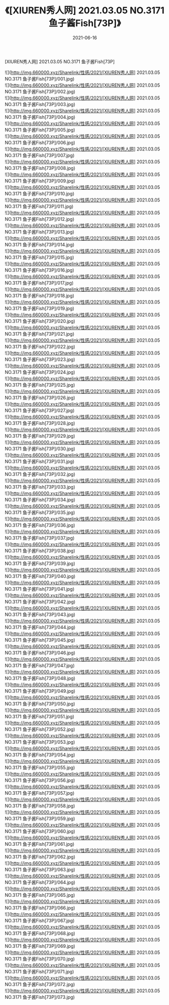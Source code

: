 ﻿---
layout: post
title:  《[XIUREN秀人网] 2021.03.05 NO.3171 鱼子酱Fish[73P]》
date:   2021-06-16
img: http://img.660000.xyz/Sharelink/性感/2021/[XIUREN秀人网] 2021.03.05 NO.3171 鱼子酱Fish[73P]/000.jpg
categories: [美女, 清纯, 唯美]
---

[XIUREN秀人网] 2021.03.05 NO.3171 鱼子酱Fish[73P]

  ![](http://img.660000.xyz/Sharelink/性感/2021/[XIUREN秀人网] 2021.03.05 NO.3171 鱼子酱Fish[73P]/001.jpg) <br> ![](http://img.660000.xyz/Sharelink/性感/2021/[XIUREN秀人网] 2021.03.05 NO.3171 鱼子酱Fish[73P]/002.jpg) <br> ![](http://img.660000.xyz/Sharelink/性感/2021/[XIUREN秀人网] 2021.03.05 NO.3171 鱼子酱Fish[73P]/003.jpg) <br> ![](http://img.660000.xyz/Sharelink/性感/2021/[XIUREN秀人网] 2021.03.05 NO.3171 鱼子酱Fish[73P]/004.jpg) <br> ![](http://img.660000.xyz/Sharelink/性感/2021/[XIUREN秀人网] 2021.03.05 NO.3171 鱼子酱Fish[73P]/005.jpg) <br> ![](http://img.660000.xyz/Sharelink/性感/2021/[XIUREN秀人网] 2021.03.05 NO.3171 鱼子酱Fish[73P]/006.jpg) <br> ![](http://img.660000.xyz/Sharelink/性感/2021/[XIUREN秀人网] 2021.03.05 NO.3171 鱼子酱Fish[73P]/007.jpg) <br> ![](http://img.660000.xyz/Sharelink/性感/2021/[XIUREN秀人网] 2021.03.05 NO.3171 鱼子酱Fish[73P]/008.jpg) <br> ![](http://img.660000.xyz/Sharelink/性感/2021/[XIUREN秀人网] 2021.03.05 NO.3171 鱼子酱Fish[73P]/009.jpg) <br> ![](http://img.660000.xyz/Sharelink/性感/2021/[XIUREN秀人网] 2021.03.05 NO.3171 鱼子酱Fish[73P]/010.jpg) <br> ![](http://img.660000.xyz/Sharelink/性感/2021/[XIUREN秀人网] 2021.03.05 NO.3171 鱼子酱Fish[73P]/011.jpg) <br> ![](http://img.660000.xyz/Sharelink/性感/2021/[XIUREN秀人网] 2021.03.05 NO.3171 鱼子酱Fish[73P]/012.jpg) <br> ![](http://img.660000.xyz/Sharelink/性感/2021/[XIUREN秀人网] 2021.03.05 NO.3171 鱼子酱Fish[73P]/013.jpg) <br> ![](http://img.660000.xyz/Sharelink/性感/2021/[XIUREN秀人网] 2021.03.05 NO.3171 鱼子酱Fish[73P]/014.jpg) <br> ![](http://img.660000.xyz/Sharelink/性感/2021/[XIUREN秀人网] 2021.03.05 NO.3171 鱼子酱Fish[73P]/015.jpg) <br> ![](http://img.660000.xyz/Sharelink/性感/2021/[XIUREN秀人网] 2021.03.05 NO.3171 鱼子酱Fish[73P]/016.jpg) <br> ![](http://img.660000.xyz/Sharelink/性感/2021/[XIUREN秀人网] 2021.03.05 NO.3171 鱼子酱Fish[73P]/017.jpg) <br> ![](http://img.660000.xyz/Sharelink/性感/2021/[XIUREN秀人网] 2021.03.05 NO.3171 鱼子酱Fish[73P]/018.jpg) <br> ![](http://img.660000.xyz/Sharelink/性感/2021/[XIUREN秀人网] 2021.03.05 NO.3171 鱼子酱Fish[73P]/019.jpg) <br> ![](http://img.660000.xyz/Sharelink/性感/2021/[XIUREN秀人网] 2021.03.05 NO.3171 鱼子酱Fish[73P]/020.jpg) <br> ![](http://img.660000.xyz/Sharelink/性感/2021/[XIUREN秀人网] 2021.03.05 NO.3171 鱼子酱Fish[73P]/021.jpg) <br> ![](http://img.660000.xyz/Sharelink/性感/2021/[XIUREN秀人网] 2021.03.05 NO.3171 鱼子酱Fish[73P]/022.jpg) <br> ![](http://img.660000.xyz/Sharelink/性感/2021/[XIUREN秀人网] 2021.03.05 NO.3171 鱼子酱Fish[73P]/023.jpg) <br> ![](http://img.660000.xyz/Sharelink/性感/2021/[XIUREN秀人网] 2021.03.05 NO.3171 鱼子酱Fish[73P]/024.jpg) <br> ![](http://img.660000.xyz/Sharelink/性感/2021/[XIUREN秀人网] 2021.03.05 NO.3171 鱼子酱Fish[73P]/025.jpg) <br> ![](http://img.660000.xyz/Sharelink/性感/2021/[XIUREN秀人网] 2021.03.05 NO.3171 鱼子酱Fish[73P]/026.jpg) <br> ![](http://img.660000.xyz/Sharelink/性感/2021/[XIUREN秀人网] 2021.03.05 NO.3171 鱼子酱Fish[73P]/027.jpg) <br> ![](http://img.660000.xyz/Sharelink/性感/2021/[XIUREN秀人网] 2021.03.05 NO.3171 鱼子酱Fish[73P]/028.jpg) <br> ![](http://img.660000.xyz/Sharelink/性感/2021/[XIUREN秀人网] 2021.03.05 NO.3171 鱼子酱Fish[73P]/029.jpg) <br> ![](http://img.660000.xyz/Sharelink/性感/2021/[XIUREN秀人网] 2021.03.05 NO.3171 鱼子酱Fish[73P]/030.jpg) <br> ![](http://img.660000.xyz/Sharelink/性感/2021/[XIUREN秀人网] 2021.03.05 NO.3171 鱼子酱Fish[73P]/031.jpg) <br> ![](http://img.660000.xyz/Sharelink/性感/2021/[XIUREN秀人网] 2021.03.05 NO.3171 鱼子酱Fish[73P]/032.jpg) <br> ![](http://img.660000.xyz/Sharelink/性感/2021/[XIUREN秀人网] 2021.03.05 NO.3171 鱼子酱Fish[73P]/033.jpg) <br> ![](http://img.660000.xyz/Sharelink/性感/2021/[XIUREN秀人网] 2021.03.05 NO.3171 鱼子酱Fish[73P]/034.jpg) <br> ![](http://img.660000.xyz/Sharelink/性感/2021/[XIUREN秀人网] 2021.03.05 NO.3171 鱼子酱Fish[73P]/035.jpg) <br> ![](http://img.660000.xyz/Sharelink/性感/2021/[XIUREN秀人网] 2021.03.05 NO.3171 鱼子酱Fish[73P]/036.jpg) <br> ![](http://img.660000.xyz/Sharelink/性感/2021/[XIUREN秀人网] 2021.03.05 NO.3171 鱼子酱Fish[73P]/037.jpg) <br> ![](http://img.660000.xyz/Sharelink/性感/2021/[XIUREN秀人网] 2021.03.05 NO.3171 鱼子酱Fish[73P]/038.jpg) <br> ![](http://img.660000.xyz/Sharelink/性感/2021/[XIUREN秀人网] 2021.03.05 NO.3171 鱼子酱Fish[73P]/039.jpg) <br> ![](http://img.660000.xyz/Sharelink/性感/2021/[XIUREN秀人网] 2021.03.05 NO.3171 鱼子酱Fish[73P]/040.jpg) <br> ![](http://img.660000.xyz/Sharelink/性感/2021/[XIUREN秀人网] 2021.03.05 NO.3171 鱼子酱Fish[73P]/041.jpg) <br> ![](http://img.660000.xyz/Sharelink/性感/2021/[XIUREN秀人网] 2021.03.05 NO.3171 鱼子酱Fish[73P]/042.jpg) <br> ![](http://img.660000.xyz/Sharelink/性感/2021/[XIUREN秀人网] 2021.03.05 NO.3171 鱼子酱Fish[73P]/043.jpg) <br> ![](http://img.660000.xyz/Sharelink/性感/2021/[XIUREN秀人网] 2021.03.05 NO.3171 鱼子酱Fish[73P]/044.jpg) <br> ![](http://img.660000.xyz/Sharelink/性感/2021/[XIUREN秀人网] 2021.03.05 NO.3171 鱼子酱Fish[73P]/045.jpg) <br> ![](http://img.660000.xyz/Sharelink/性感/2021/[XIUREN秀人网] 2021.03.05 NO.3171 鱼子酱Fish[73P]/046.jpg) <br> ![](http://img.660000.xyz/Sharelink/性感/2021/[XIUREN秀人网] 2021.03.05 NO.3171 鱼子酱Fish[73P]/047.jpg) <br> ![](http://img.660000.xyz/Sharelink/性感/2021/[XIUREN秀人网] 2021.03.05 NO.3171 鱼子酱Fish[73P]/048.jpg) <br> ![](http://img.660000.xyz/Sharelink/性感/2021/[XIUREN秀人网] 2021.03.05 NO.3171 鱼子酱Fish[73P]/049.jpg) <br> ![](http://img.660000.xyz/Sharelink/性感/2021/[XIUREN秀人网] 2021.03.05 NO.3171 鱼子酱Fish[73P]/050.jpg) <br> ![](http://img.660000.xyz/Sharelink/性感/2021/[XIUREN秀人网] 2021.03.05 NO.3171 鱼子酱Fish[73P]/051.jpg) <br> ![](http://img.660000.xyz/Sharelink/性感/2021/[XIUREN秀人网] 2021.03.05 NO.3171 鱼子酱Fish[73P]/052.jpg) <br> ![](http://img.660000.xyz/Sharelink/性感/2021/[XIUREN秀人网] 2021.03.05 NO.3171 鱼子酱Fish[73P]/053.jpg) <br> ![](http://img.660000.xyz/Sharelink/性感/2021/[XIUREN秀人网] 2021.03.05 NO.3171 鱼子酱Fish[73P]/054.jpg) <br> ![](http://img.660000.xyz/Sharelink/性感/2021/[XIUREN秀人网] 2021.03.05 NO.3171 鱼子酱Fish[73P]/055.jpg) <br> ![](http://img.660000.xyz/Sharelink/性感/2021/[XIUREN秀人网] 2021.03.05 NO.3171 鱼子酱Fish[73P]/056.jpg) <br> ![](http://img.660000.xyz/Sharelink/性感/2021/[XIUREN秀人网] 2021.03.05 NO.3171 鱼子酱Fish[73P]/057.jpg) <br> ![](http://img.660000.xyz/Sharelink/性感/2021/[XIUREN秀人网] 2021.03.05 NO.3171 鱼子酱Fish[73P]/058.jpg) <br> ![](http://img.660000.xyz/Sharelink/性感/2021/[XIUREN秀人网] 2021.03.05 NO.3171 鱼子酱Fish[73P]/059.jpg) <br> ![](http://img.660000.xyz/Sharelink/性感/2021/[XIUREN秀人网] 2021.03.05 NO.3171 鱼子酱Fish[73P]/060.jpg) <br> ![](http://img.660000.xyz/Sharelink/性感/2021/[XIUREN秀人网] 2021.03.05 NO.3171 鱼子酱Fish[73P]/061.jpg) <br> ![](http://img.660000.xyz/Sharelink/性感/2021/[XIUREN秀人网] 2021.03.05 NO.3171 鱼子酱Fish[73P]/062.jpg) <br> ![](http://img.660000.xyz/Sharelink/性感/2021/[XIUREN秀人网] 2021.03.05 NO.3171 鱼子酱Fish[73P]/063.jpg) <br> ![](http://img.660000.xyz/Sharelink/性感/2021/[XIUREN秀人网] 2021.03.05 NO.3171 鱼子酱Fish[73P]/064.jpg) <br> ![](http://img.660000.xyz/Sharelink/性感/2021/[XIUREN秀人网] 2021.03.05 NO.3171 鱼子酱Fish[73P]/065.jpg) <br> ![](http://img.660000.xyz/Sharelink/性感/2021/[XIUREN秀人网] 2021.03.05 NO.3171 鱼子酱Fish[73P]/066.jpg) <br> ![](http://img.660000.xyz/Sharelink/性感/2021/[XIUREN秀人网] 2021.03.05 NO.3171 鱼子酱Fish[73P]/067.jpg) <br> ![](http://img.660000.xyz/Sharelink/性感/2021/[XIUREN秀人网] 2021.03.05 NO.3171 鱼子酱Fish[73P]/068.jpg) <br> ![](http://img.660000.xyz/Sharelink/性感/2021/[XIUREN秀人网] 2021.03.05 NO.3171 鱼子酱Fish[73P]/069.jpg) <br> ![](http://img.660000.xyz/Sharelink/性感/2021/[XIUREN秀人网] 2021.03.05 NO.3171 鱼子酱Fish[73P]/070.jpg) <br> ![](http://img.660000.xyz/Sharelink/性感/2021/[XIUREN秀人网] 2021.03.05 NO.3171 鱼子酱Fish[73P]/071.jpg) <br> ![](http://img.660000.xyz/Sharelink/性感/2021/[XIUREN秀人网] 2021.03.05 NO.3171 鱼子酱Fish[73P]/072.jpg) <br> ![](http://img.660000.xyz/Sharelink/性感/2021/[XIUREN秀人网] 2021.03.05 NO.3171 鱼子酱Fish[73P]/073.jpg) <br>